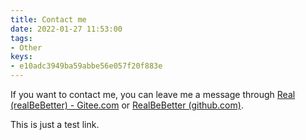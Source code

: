 ```yaml
---
title: Contact me
date: 2022-01-27 11:53:00
tags:
- Other
keys:
- e10adc3949ba59abbe56e057f20f883e
---
```


If you want to contact me, you can leave me a message through [Real (realBeBetter) - Gitee.com](https://gitee.com/realBeBetter) or [RealBeBetter (github.com)](https://github.com/RealBeBetter).

This is just a test link.
